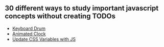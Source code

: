 ## 30 different ways to study important javascript concepts without creating TODOs

- [Keyboard Drum](https://github.com/priscilaandreani/toNOTdo/tree/main/01_drumJS)
- [Animated Clock](https://github.com/priscilaandreani/toNOTdo/tree/main/02_Clock)
- [Update CSS Variables with JS](https://github.com/priscilaandreani/to-not-do/tree/03_playing-with-js-css)

